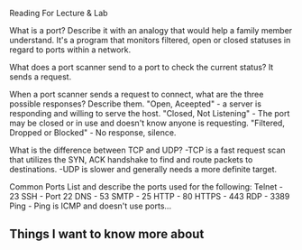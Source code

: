 Reading
For Lecture & Lab

What is a port? Describe it with an analogy that would help a family member understand.
It's a program that monitors filtered, open or closed statuses in regard to ports within a network. 

What does a port scanner send to a port to check the current status?
It sends a request.

When a port scanner sends a request to connect, what are the three possible responses? Describe them.
"Open, Aceepted" - a server is responding and willing to serve the host.
"Closed, Not Listening" - The port may be closed or in use and doesn't know anyone is requesting.
"Filtered, Dropped or Blocked" - No response, silence.

What is the difference between TCP and UDP?
-TCP is a fast request scan that utilizes the SYN, ACK handshake to find and route packets to destinations.
-UDP is slower and generally needs a more definite target.

Common Ports
List and describe the ports used for the following:
Telnet - 23
SSH - Port 22
DNS - 53
SMTP - 25
HTTP - 80
HTTPS - 443
RDP - 3389
Ping - Ping is ICMP and doesn't use ports...


## Things I want to know more about

